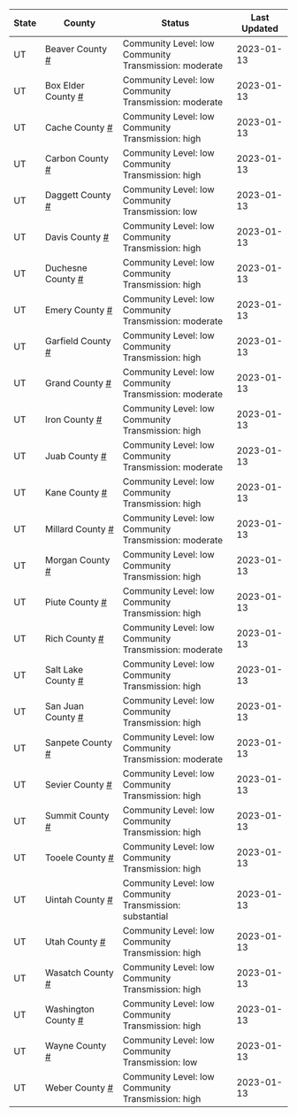 State | County | Status | Last Updated
--- | --- | --- | --- 
UT | Beaver County <a href="#beaver_county">#</a> | <a name="beaver_county"></a>Community Level: low<br/>Community Transmission: moderate | 2023-01-13
UT | Box Elder County <a href="#box_elder_county">#</a> | <a name="box_elder_county"></a>Community Level: low<br/>Community Transmission: moderate | 2023-01-13
UT | Cache County <a href="#cache_county">#</a> | <a name="cache_county"></a>Community Level: low<br/>Community Transmission: high | 2023-01-13
UT | Carbon County <a href="#carbon_county">#</a> | <a name="carbon_county"></a>Community Level: low<br/>Community Transmission: high | 2023-01-13
UT | Daggett County <a href="#daggett_county">#</a> | <a name="daggett_county"></a>Community Level: low<br/>Community Transmission: low | 2023-01-13
UT | Davis County <a href="#davis_county">#</a> | <a name="davis_county"></a>Community Level: low<br/>Community Transmission: high | 2023-01-13
UT | Duchesne County <a href="#duchesne_county">#</a> | <a name="duchesne_county"></a>Community Level: low<br/>Community Transmission: high | 2023-01-13
UT | Emery County <a href="#emery_county">#</a> | <a name="emery_county"></a>Community Level: low<br/>Community Transmission: moderate | 2023-01-13
UT | Garfield County <a href="#garfield_county">#</a> | <a name="garfield_county"></a>Community Level: low<br/>Community Transmission: high | 2023-01-13
UT | Grand County <a href="#grand_county">#</a> | <a name="grand_county"></a>Community Level: low<br/>Community Transmission: moderate | 2023-01-13
UT | Iron County <a href="#iron_county">#</a> | <a name="iron_county"></a>Community Level: low<br/>Community Transmission: high | 2023-01-13
UT | Juab County <a href="#juab_county">#</a> | <a name="juab_county"></a>Community Level: low<br/>Community Transmission: moderate | 2023-01-13
UT | Kane County <a href="#kane_county">#</a> | <a name="kane_county"></a>Community Level: low<br/>Community Transmission: high | 2023-01-13
UT | Millard County <a href="#millard_county">#</a> | <a name="millard_county"></a>Community Level: low<br/>Community Transmission: moderate | 2023-01-13
UT | Morgan County <a href="#morgan_county">#</a> | <a name="morgan_county"></a>Community Level: low<br/>Community Transmission: high | 2023-01-13
UT | Piute County <a href="#piute_county">#</a> | <a name="piute_county"></a>Community Level: low<br/>Community Transmission: high | 2023-01-13
UT | Rich County <a href="#rich_county">#</a> | <a name="rich_county"></a>Community Level: low<br/>Community Transmission: moderate | 2023-01-13
UT | Salt Lake County <a href="#salt_lake_county">#</a> | <a name="salt_lake_county"></a>Community Level: low<br/>Community Transmission: high | 2023-01-13
UT | San Juan County <a href="#san_juan_county">#</a> | <a name="san_juan_county"></a>Community Level: low<br/>Community Transmission: high | 2023-01-13
UT | Sanpete County <a href="#sanpete_county">#</a> | <a name="sanpete_county"></a>Community Level: low<br/>Community Transmission: moderate | 2023-01-13
UT | Sevier County <a href="#sevier_county">#</a> | <a name="sevier_county"></a>Community Level: low<br/>Community Transmission: high | 2023-01-13
UT | Summit County <a href="#summit_county">#</a> | <a name="summit_county"></a>Community Level: low<br/>Community Transmission: high | 2023-01-13
UT | Tooele County <a href="#tooele_county">#</a> | <a name="tooele_county"></a>Community Level: low<br/>Community Transmission: high | 2023-01-13
UT | Uintah County <a href="#uintah_county">#</a> | <a name="uintah_county"></a>Community Level: low<br/>Community Transmission: substantial | 2023-01-13
UT | Utah County <a href="#utah_county">#</a> | <a name="utah_county"></a>Community Level: low<br/>Community Transmission: high | 2023-01-13
UT | Wasatch County <a href="#wasatch_county">#</a> | <a name="wasatch_county"></a>Community Level: low<br/>Community Transmission: high | 2023-01-13
UT | Washington County <a href="#washington_county">#</a> | <a name="washington_county"></a>Community Level: low<br/>Community Transmission: high | 2023-01-13
UT | Wayne County <a href="#wayne_county">#</a> | <a name="wayne_county"></a>Community Level: low<br/>Community Transmission: low | 2023-01-13
UT | Weber County <a href="#weber_county">#</a> | <a name="weber_county"></a>Community Level: low<br/>Community Transmission: high | 2023-01-13
